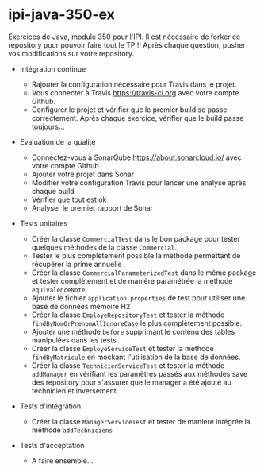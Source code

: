 # ipi-java-350-ex
 Exercices de Java, module 350 pour l'IPI. Il est nécessaire de forker ce repository pour pouvoir faire tout le TP !! Après chaque question, pusher vos modifications sur votre repository.

- Intégration continue

   - Rajouter la configuration nécessaire pour Travis dans le projet.
   - Vous connecter à Travis https://travis-ci.org avec votre compte Github.
   - Configurer le projet et vérifier que le premier build se passe correctement. Après chaque exercice, vérifier que le build passe toujours...
 
- Evaluation de la qualité
   - Connectez-vous à SonarQube https://about.sonarcloud.io/ avec votre compte Github
   - Ajouter votre projet dans Sonar
   - Modifier votre configuration Travis pour lancer une analyse après chaque build
   - Vérifier que tout est ok
   - Analyser le premier rapport de Sonar

- Tests unitaires
   - Créer la classe `CommercialTest` dans le bon package pour tester quelques méthodes de la classe `Commercial`.
   - Tester le plus complètement possible la méthode permettant de récupérer la prime annuelle
   - Créer la classe `CommercialParameterizedTest` dans le même package et tester complètement et de manière paramétrée la méthode `equivalenceNote`.
   - Ajouter le fichier `application.properties` de test pour utiliser une base de données mémoire H2
   - Créer la classe `EmployeRepositoryTest` et tester la méthode `findByNomOrPrenomAllIgnoreCase` le plus complètement possible.
   - Ajouter une méthode `before` supprimant le contenu des tables manipulées dans les tests.
   - Créer la classe `EmployeServiceTest` et tester la méthode `findByMatricule` en mockant l'utilisation de la base de données.
   - Créer la classe `TechnicienServiceTest` et tester la méthode `addManager` en vérifiant les paramètres passés aux méthodes save des repository pour s'assurer que le manager a été ajouté au technicien et inversement.
- Tests d'intégration
   - Créer la classe `ManagerServiceTest` et tester de manière intégrée la méthode `addTechniciens`

- Tests d'acceptation
   - A faire ensemble...